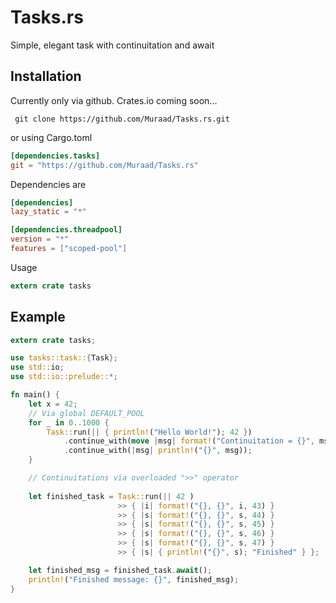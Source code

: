 # Tasks.rs
Simple, elegant task with continuitation and await

## Installation

Currently only via github. Crates.io coming soon...

     git clone https://github.com/Muraad/Tasks.rs.git

or using Cargo.toml

```toml
[dependencies.tasks]
git = "https://github.com/Muraad/Tasks.rs"
```

Dependencies are 

```toml
[dependencies]
lazy_static = "*"

[dependencies.threadpool]
version = "*"
features = ["scoped-pool"]
```

Usage

```rust
extern crate tasks
```

## Example

```rust
extern crate tasks;

use tasks::task::{Task};
use std::io;
use std::io::prelude::*;

fn main() {
    let x = 42;
    // Via global DEFAULT_POOL
    for _ in 0..1000 {
        Task::run(|| { println!("Hello World!"); 42 })
            .continue_with(move |msg| format!("Continuitation = {}", msg + x))
            .continue_with(|msg| println!("{}", msg));
    }

    // Continuitations via overloaded ">>" operator
    
    let finished_task = Task::run(|| 42 )
                        >> { |i| format!("{}, {}", i, 43) }
                        >> { |s| format!("{}, {}", s, 44) }
                        >> { |s| format!("{}, {}", s, 45) }
                        >> { |s| format!("{}, {}", s, 46) }
                        >> { |s| format!("{}, {}", s, 47) }
                        >> { |s| { println!("{}", s); "Finished" } };

    let finished_msg = finished_task.await();
    println!("Finished message: {}", finished_msg);
}

```
